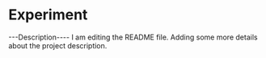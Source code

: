 # Experiment
---Description----
I am editing the README file. Adding some more details about the project description.
